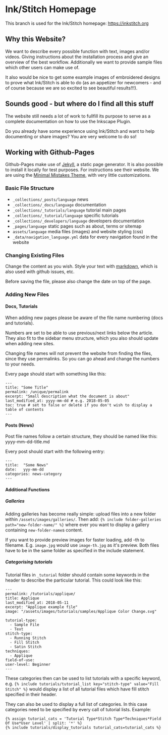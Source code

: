 # Ink/Stitch Homepage

This branch is used for the Ink/Stitch homepage: <https://inkstitch.org>

## Why this Website?
We want to describe every possible function with text, images and/or videos. Giving instructions about the installation process and give an overview of the best workflow.
Additionally we want to provide sample files which other users can make use of.

It also would be nice to get some example images of embroidered designs to prove what Ink/Stitch is able to do (as an appetizer for newcomers - and of course because we are so excited to see beautiful results!!!).

## Sounds good - but where do I find all this stuff
The website still needs a lot of work to fullfill its purpose to serve as a complete documentation on how to use the Inkscape Plugin.

Do you already have some experience using Ink/Stitch and want to help documenting or share images? You are very welcome to do so!

## Working with Github-Pages

Github-Pages make use of [Jekyll](https://jekyllrb.com/), a static page generator. It is also possible to install it locally for test purposes. For instructions see their website.
We are using the [Minimal Mistakes Theme](https://mmistakes.github.io/minimal-mistakes/), with very little customizations.

### Basic File Structure

* `_collections/_posts/language` news
* `_collections/_docs/language` documentation
* `_collections/_tutorials/language` tutorial main pages
* `_collections/_tutorial/language` specific tutorials
* `_collections/_developers/language` developers documentation
* `_pages/language` static pages such as about, terms or sitemap
* `assets/language` media files (images) and website styling (css)
* `_data/navigation_language.yml` data for every navigation found in the website

### Changing Existing Files
Change the content as you wish. Style your text with [markdown](https://help.github.com/articles/basic-writing-and-formatting-syntax/), which is also used with github issues, etc.

Before saving the file, please also change the date on top of the page.

### Adding New Files

#### Docs, Tutorials
When adding new pages please be aware of the file name numbering (docs and tutorials).

Numbers are set to be able to use previous/next links below the article. They also fit to the sidebar menu structure, which you also should update when adding new sites.

Changing file names will not prevent the website from finding the files, since they use permalinks. So you can go ahead and change the numbers to your needs.

Every page should start with something like this:
```
---
title: "Some Title"
permalink: /unique/permalink
excerpt: "Small description what the document is about"
last_modified_at: yyyy-mm-dd # e.g. 2018-05-05
toc: true # set to false or delete if you don't wish to display a table of contents
---
```

#### Posts (News)

Post file names follow a certain structure, they should be named like this: yyyy-mm-dd-title.md

Every post should start with the following entry:

```
---
title:  "Some News"
date:   yyy-mm-dd
categories: news-category
---
```

#### Additional Functions

##### Galleries

Adding galleries has become really simple: upload files into a new folder within `/assets/images/galleries/`.
Then add: `{% include folder-galleries path="new-folder-name/" %}` where ever you want to display a gallery containing `new-folder-name`s content.

If you want to provide preview images for faster loading, add -th to filename. E.g. `image.jpg` would use `image-th.jpg` as it's preview. Both files have to be in the same folder as specified in the include statement.

##### Categorising tutorials

Tutorial files in `_tutorial` folder should contain some keywords in the header to describe the particular tutorial. This could look like this:

```
---
permalink: /tutorials/applique/
title: Applique
last_modified_at: 2018-05-11
excerpt: "Applique example file"
image: "/assets/images/tutorials/samples/Applique Color Change.svg"

tutorial-type:
  - Sample File
  - Text
stitch-type: 
  - Running Stitch
  - Fill Stitch
  - Satin Stitch
techniques:
  - Applique
field-of-use:
user-level: Beginner
---
```

These categories then can be used to list tutorials with a specific keyword, e.g. `{% include tutorials/tutorial_list key="stitch-type" value="Fill Stitch" %}` would display a list of all tutorial files which have fill stitch specified in their header.

They can also be used to display a full list of categories. In this case categories need to be specified by every call of tutorial lists. Example:
```
{% assign tutorial_cats = 'Tutorial Type*Stitch Type*Techniques*Field Of Use*User Level' | split: '*' %}
{% include tutorials/display_tutorials tutorial_cats=tutorial_cats %}
```

